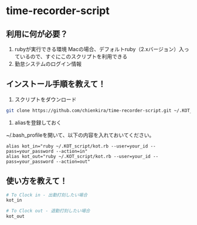 # time-recorder-script

## 利用に何が必要？
1. rubyが実行できる環境
Macの場合、デフォルトruby（2.xバージョン）入っているので、すぐにこのスクリプトを利用できる
1. 勤怠システムのログイン情報

## インストール手順を教えて！

1. スクリプトをダウンロード

```bash
git clone https://github.com/chienkira/time-recorder-script.git ~/.KOT_script
```

1. aliasを登録しておく

~/.bash_profileを開いて、以下の内容を入れておいてください。
```
alias kot_in="ruby ~/.KOT_script/kot.rb --user=your_id --pass=your_password --action=in"
alias kot_out="ruby ~/.KOT_script/kot.rb --user=your_id --pass=your_password --action=out"
```

## 使い方を教えて！

```bash
# To Clock in - 出勤打刻したい場合
kot_in

# To Clock out - 退勤打刻したい場合
kot_out
```

